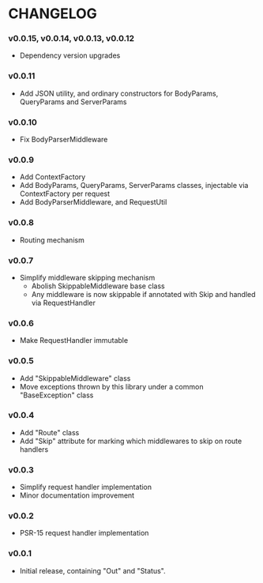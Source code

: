 # CHANGELOG

### v0.0.15, v0.0.14, v0.0.13, v0.0.12

* Dependency version upgrades

### v0.0.11

* Add JSON utility, and ordinary constructors for BodyParams, QueryParams and ServerParams

### v0.0.10

* Fix BodyParserMiddleware

### v0.0.9

* Add ContextFactory
* Add BodyParams, QueryParams, ServerParams classes, injectable via ContextFactory per request
* Add BodyParserMiddleware, and RequestUtil

### v0.0.8

* Routing mechanism

### v0.0.7

* Simplify middleware skipping mechanism
  * Abolish SkippableMiddleware base class
  * Any middleware is now skippable if annotated with Skip and handled via RequestHandler

### v0.0.6

* Make RequestHandler immutable

### v0.0.5

* Add "SkippableMiddleware" class
* Move exceptions thrown by this library under a common "BaseException" class

### v0.0.4

* Add "Route" class
* Add "Skip" attribute for marking which middlewares to
  skip on route handlers

### v0.0.3

* Simplify request handler implementation
* Minor documentation improvement

### v0.0.2

* PSR-15 request handler implementation

### v0.0.1

* Initial release, containing "Out" and "Status".

